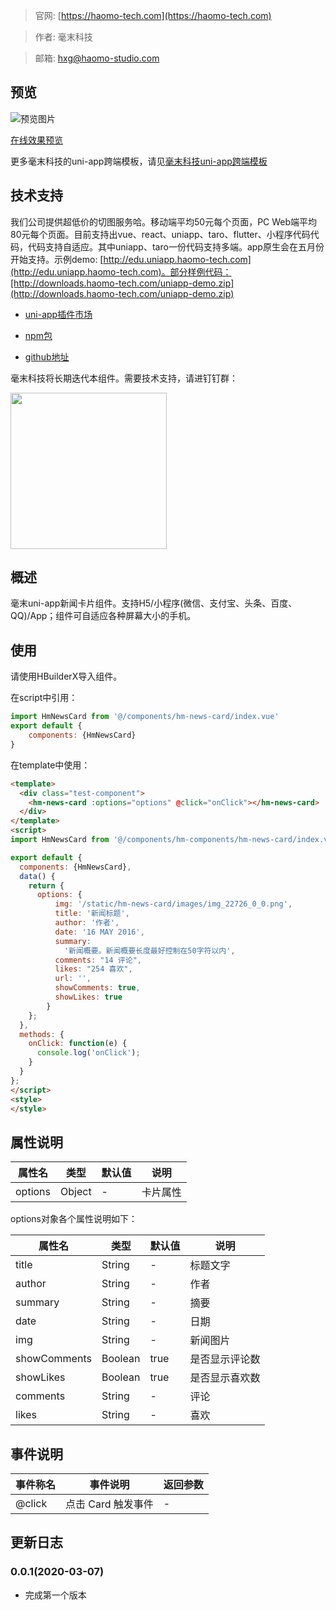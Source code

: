 > 官网: [https://haomo-tech.com](https://haomo-tech.com)

> 作者: 毫末科技

> 邮箱: hxg@haomo-studio.com

## 预览

![预览图片](http://downloads.haomo-tech.com/uniapp/hm-news-card.png)

[在线效果预览](http://template.uniapp.haomo-tech.com/pages/haomo/test-component/hm-news-card)

更多毫末科技的uni-app跨端模板，请见[毫末科技uni-app跨端模板](https://haomo-tech.com/sale.html)

## 技术支持
我们公司提供超低价的切图服务哈。移动端平均50元每个页面，PC Web端平均80元每个页面。目前支持出vue、react、uniapp、taro、flutter、小程序代码代码，代码支持自适应。其中uniapp、taro一份代码支持多端。app原生会在五月份开始支持。示例demo: [http://edu.uniapp.haomo-tech.com](http://edu.uniapp.haomo-tech.com)。部分样例代码：[http://downloads.haomo-tech.com/uniapp-demo.zip](http://downloads.haomo-tech.com/uniapp-demo.zip)

* [uni-app插件市场](https://ext.dcloud.net.cn/plugin?id=1380)

* [npm包](https://www.npmjs.com/package/hm-news-card)

* [github地址](https://github.com/haomo-studio/hm-uniapp-news-card)

毫末科技将长期迭代本组件。需要技术支持，请进钉钉群：

<img width="250" src="http://downloads.haomo-tech.com/%E6%AF%AB%E6%9C%ABuniapp%E7%BB%84%E4%BB%B6%E6%8A%80%E6%9C%AF%E6%94%AF%E6%8C%81.jpg">

## 概述

毫末uni-app新闻卡片组件。支持H5/小程序(微信、支付宝、头条、百度、QQ)/App；组件可自适应各种屏幕大小的手机。

## 使用

请使用HBuilderX导入组件。

在script中引用：

```javascript
import HmNewsCard from '@/components/hm-news-card/index.vue'
export default {
    components: {HmNewsCard}
}
```

在template中使用：

```html
<template>
  <div class="test-component">
    <hm-news-card :options="options" @click="onClick"></hm-news-card>
  </div>
</template>
<script>
import HmNewsCard from '@/components/hm-components/hm-news-card/index.vue'

export default {
  components: {HmNewsCard},
  data() {
    return {
      options: {
          img: '/static/hm-news-card/images/img_22726_0_0.png',
          title: '新闻标题',
          author: '作者',
          date: '16 MAY 2016',
          summary:
            '新闻概要。新闻概要长度最好控制在50字符以内',
          comments: "14 评论",
          likes: "254 喜欢",
          url: '',
          showComments: true,
          showLikes: true
        }
    };
  },
  methods: {
    onClick: function(e) {
      console.log('onClick');
    }
  }
};
</script>
<style>
</style>
```

## 属性说明

| 属性名        | 类型     | 默认值 | 说明                                                                       |
|-----------   |---------|--------|----------------------------------------------------------------------------|
| options        | Object  | -      | 卡片属性                                                                   |

options对象各个属性说明如下：

| 属性名        | 类型     | 默认值 | 说明                                                                       |
|-----------   |---------|--------|----------------------------------------------------------------------------|
| title        | String  | -      | 标题文字                                                                   |
| author       | String  | -      | 作者                                                               |
| summary      | String  | -      | 摘要                                                                   |
| date         | String  | -      | 日期                                                             |
| img          | String  | -  | 新闻图片                                                     |
| showComments| Boolean  | true  | 是否显示评论数                                                     |
| showLikes   | Boolean  | true  | 是否显示喜欢数                                                     |
| comments     | String | -  | 评论                                  |
| likes        | String | -  | 喜欢                                                       |

## 事件说明

| 事件称名   | 事件说明           | 返回参数 |
|----------|--------------------|----------|
| @click   | 点击 Card 触发事件 | -        |

## 更新日志

### 0.0.1(2020-03-07)

* 完成第一个版本

